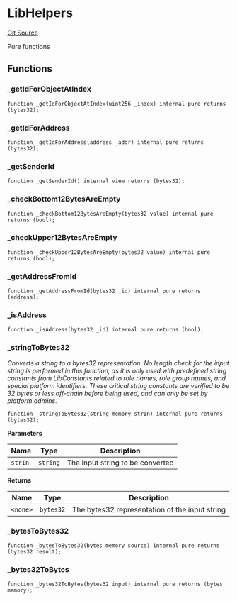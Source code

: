 # LibHelpers
[Git Source](https://github.com/nayms/contracts-v3/blob/ea2c06f70609c813d27d424e0330651d3c634d21/src/libs/LibHelpers.sol)

Pure functions


## Functions
### _getIdForObjectAtIndex


```solidity
function _getIdForObjectAtIndex(uint256 _index) internal pure returns (bytes32);
```

### _getIdForAddress


```solidity
function _getIdForAddress(address _addr) internal pure returns (bytes32);
```

### _getSenderId


```solidity
function _getSenderId() internal view returns (bytes32);
```

### _checkBottom12BytesAreEmpty


```solidity
function _checkBottom12BytesAreEmpty(bytes32 value) internal pure returns (bool);
```

### _checkUpper12BytesAreEmpty


```solidity
function _checkUpper12BytesAreEmpty(bytes32 value) internal pure returns (bool);
```

### _getAddressFromId


```solidity
function _getAddressFromId(bytes32 _id) internal pure returns (address);
```

### _isAddress


```solidity
function _isAddress(bytes32 _id) internal pure returns (bool);
```

### _stringToBytes32

*Converts a string to a bytes32 representation.
No length check for the input string is performed in this function, as it is only
used with predefined string constants from LibConstants related to role names,
role group names, and special platform identifiers.
These critical string constants are verified to be 32 bytes or less off-chain
before being used, and can only be set by platform admins.*


```solidity
function _stringToBytes32(string memory strIn) internal pure returns (bytes32);
```
**Parameters**

|Name|Type|Description|
|----|----|-----------|
|`strIn`|`string`|The input string to be converted|

**Returns**

|Name|Type|Description|
|----|----|-----------|
|`<none>`|`bytes32`|The bytes32 representation of the input string|


### _bytesToBytes32


```solidity
function _bytesToBytes32(bytes memory source) internal pure returns (bytes32 result);
```

### _bytes32ToBytes


```solidity
function _bytes32ToBytes(bytes32 input) internal pure returns (bytes memory);
```


